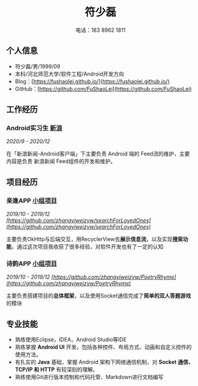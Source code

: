  <center>
     <h1>符少磊</h1>
      电话：183 8962 1811
 </center>

## 个人信息 

- 符少磊/男/1999/09
- 本科/河北师范大学/软件工程/Android开发方向
- Blog：[https://fushaolei.github.io/](https://fushaolei.github.io/)
- GitHub：[https://github.com/FuShaoLei](https://github.com/FuShaoLei)

## 工作经历

### **Android实习生** [新浪](https://www.sina.com.cn/)

*2020/9 - 2020/12*

在「新浪新闻-Android客户端」下主要负责 Android 端的 Feed流的维护，主要内容是负责 新浪新闻 Feed组件的开发和维护。

## 项目经历

### 亲逢APP [小组项目]()

*2019/10 - 2019/12 [https://github.com/zhangyiweizyw/searchForLovedOnes](https://github.com/zhangyiweizyw/searchForLovedOnes)*

主要负责OkHttp与后端交互，用RecyclerView去**展示信息流**，以及实现**搜索功能**，通过这次项目我收获了很多经验，对软件开发也有了一定的认知

### 诗韵APP [小组项目]()

*2019/10 - 2019/12 [https://github.com/zhangyiweizyw/PoetryRhyme](https://github.com/zhangyiweizyw/PoetryRhyme)*

主要负责搭建项目的**总体框架**，以及使用Socket通信完成了**简单的双人答题游戏**的模块

## 专业技能

* 熟练使用Eclipse，IDEA，Android Studio等IDE
* 熟练掌握 **Android UI** 开发，包括各种控件、布局方式、动画和自定义控件的使用方法。
* 有扎实的 **Java** 基础，掌握 Android 架构下网络通信机制，对 **Socket 通信、TCP/IP 和 HTTP** 有较深刻的理解。
* 熟练使用Git进行版本控制和代码托管、Markdown进行文档编写





